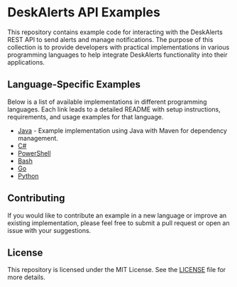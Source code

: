 # DeskAlerts API Examples

This repository contains example code for interacting with the DeskAlerts REST API to send alerts and manage notifications. The purpose of this collection is to provide developers with practical implementations in various programming languages to help integrate DeskAlerts functionality into their applications.

## Language-Specific Examples

Below is a list of available implementations in different programming languages. Each link leads to a detailed README with setup instructions, requirements, and usage examples for that language.

- [Java](./Java) - Example implementation using Java with Maven for dependency management.
- [C#](./C%23)
- [PowerShell](./PowerShell)
- [Bash](./Bash)
- [Go](./Go)
- [Python](./Python)

## Contributing

If you would like to contribute an example in a new language or improve an existing implementation, please feel free to submit a pull request or open an issue with your suggestions.

## License

This repository is licensed under the MIT License. See the [LICENSE](./LICENSE) file for more details.
